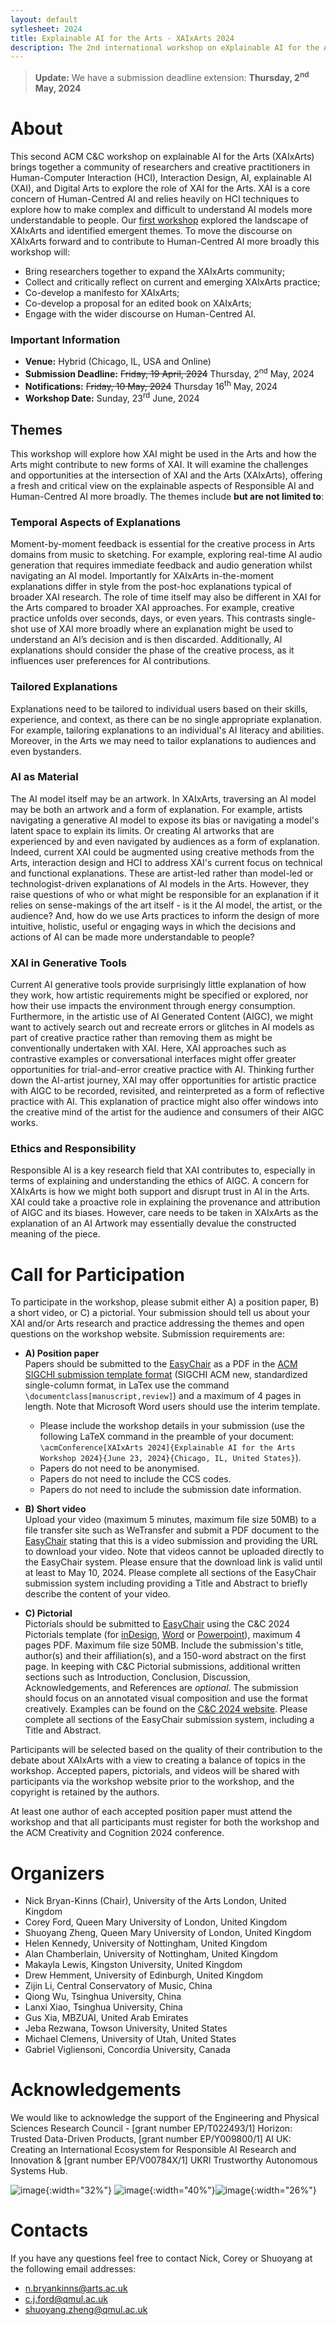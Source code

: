 ```yaml
---
layout: default
sytlesheet: 2024
title: Explainable AI for the Arts - XAIxArts 2024
description: The 2nd international workshop on eXplainable AI for the Arts at the ACM Creativity and Cognition Conference 2024.
---
```


> **Update:** We have a submission deadline extension: **Thursday, 2<sup>nd</sup> May, 2024**

# **About**
This second ACM C&C workshop on explainable AI for the Arts (XAIxArts) brings together a community of researchers and creative practitioners in Human-Computer Interaction (HCI), Interaction Design, AI, explainable AI (XAI), and Digital Arts to explore the role of XAI for the Arts. XAI is a core concern of Human-Centred AI and relies heavily on HCI techniques to explore how to make complex and difficult to understand AI models more understandable to people. Our [first workshop](./2023) explored the landscape of XAIxArts and identified emergent themes. To move the discourse on XAIxArts forward and to contribute to Human-Centred AI more broadly this workshop will: 
* Bring researchers together to expand the XAIxArts community; 
* Collect and critically reflect on current and emerging XAIxArts practice; 
* Co-develop a manifesto for XAIxArts; 
* Co-develop a proposal for an edited book on XAIxArts; 
* Engage with the wider discourse on Human-Centred AI.

### Important Information   
* **Venue:** Hybrid (Chicago, IL, USA and Online)    
* **Submission Deadline:** <del>Friday, 19 April, 2024</del> Thursday, 2<sup>nd</sup> May, 2024  
* **Notifications:** <del>Friday, 10 May, 2024</del> Thursday 16<sup>th</sup> May, 2024   
* **Workshop Date:** Sunday, 23<sup>rd</sup> June, 2024  

## **Themes**

This workshop will explore how XAI might be used in the Arts and how the Arts might contribute to new forms of XAI. It will examine the challenges and opportunities at the intersection of XAI and the Arts (XAIxArts), offering a fresh and critical view on the explainable aspects of Responsible AI and Human-Centred AI more broadly. The themes include **but are not limited to**:  

### Temporal Aspects of Explanations
Moment-by-moment feedback is essential for the creative process in Arts domains from music to sketching. For example, exploring real-time AI audio generation that requires immediate feedback and audio generation whilst navigating an AI model. Importantly for XAIxArts in-the-moment explanations differ in style from the post-hoc explanations typical of broader XAI research. The role of time itself may also be different in XAI for the Arts compared to broader XAI approaches. For example, creative practice unfolds over seconds, days, or even years. This contrasts single-shot use of XAI more broadly where an explanation might be used to understand an AI’s decision and is then discarded. Additionally, AI explanations should consider the phase of the creative process, as it influences user preferences for AI contributions.

### Tailored Explanations  
Explanations need to be tailored to individual users based on their skills, experience, and context, as there can be no single appropriate explanation. For example, tailoring explanations to an individual's AI literacy and abilities. Moreover, in the Arts we may need to tailor explanations to audiences and even bystanders.

### AI as Material  
The AI model itself may be an artwork. In XAIxArts, traversing an AI model may be both an artwork and a form of explanation. For example, artists navigating a generative AI model to expose its bias or navigating a model's latent space to explain its limits. Or creating AI artworks that are experienced by and even navigated by audiences as a form of explanation. Indeed, current XAI could be augmented using creative methods from the Arts, interaction design and HCI to address XAI's current focus on technical and functional explanations. These are artist-led rather than model-led or technologist-driven explanations of AI models in the Arts. However, they raise questions of who or what might be responsible for an explanation if it relies on sense-makings of the art itself - is it the AI model, the artist, or the audience? And, how do we use Arts practices to inform the design of more intuitive, holistic, useful or engaging ways in which the decisions and actions of AI can be made more understandable to people?

### XAI in Generative Tools  
Current AI generative tools provide surprisingly little explanation of how they work, how artistic requirements might be specified or explored, nor how their use impacts the environment through energy consumption. Furthermore, in the artistic use of AI Generated Content (AIGC), we might want to actively search out and recreate errors or glitches in AI models as part of creative practice rather than removing them as might be conventionally undertaken with XAI. Here, XAI approaches such as contrastive examples or conversational interfaces might offer greater opportunities for trial-and-error creative practice with AI. Thinking further down the AI-artist journey, XAI may offer opportunities for artistic practice with AIGC to be recorded, revisited, and reinterpreted as a form of reflective practice with AI. This explanation of practice might also offer windows into the creative mind of the artist for the audience and consumers of their AIGC works.  

### Ethics and Responsibility   
Responsible AI is a key research field that XAI contributes to, especially in terms of explaining and understanding the ethics of AIGC. A concern for XAIxArts is how we might both support and disrupt trust in AI in the Arts. XAI could take a proactive role in explaining the provenance and attribution of AIGC and its biases. However, care needs to be taken in XAIxArts as the explanation of an AI Artwork may essentially devalue the constructed meaning of the piece.  


# **Call for Participation**  

To participate in the workshop, please submit either A) a position paper, B) a short video, or C) a pictorial. Your submission should tell us about your XAI and/or Arts research and practice addressing the themes and open questions on the workshop website. Submission requirements are:  

* **A) Position paper**\
Papers should be submitted to the [EasyChair](https://easychair.org/conferences/?conf=xaixarts2024) as a PDF in the [ACM SIGCHI submission template format](https://www.acm.org/publications/proceedings-template) (SIGCHI ACM new, standardized single-column format, in LaTex use the command `\documentclass[manuscript,review]`) and a maximum of 4 pages in length. Note that Microsoft Word users should use the interim template.
  * Please include the workshop details in your submission (use the following LaTeX command in the preamble of your document: `\acmConference[XAIxArts 2024]{Explainable AI for the Arts Workshop 2024}{June 23, 2024}{Chicago, IL, United States}`).  
  * Papers do not need to be anonymised.  
  * Papers do not need to include the CCS codes.  
  * Papers do not need to include the submission date information.  


* **B) Short video**\
Upload your video (maximum 5 minutes, maximum file size 50MB) to a file transfer site such as WeTransfer and submit a PDF document to the [EasyChair](https://easychair.org/conferences/?conf=xaixarts2024) stating that this is a video submission and providing the URL to download your video. Note that videos cannot be uploaded directly to the EasyChair system. Please ensure that the download link is valid until at least to May 10, 2024. Please complete all sections of the EasyChair submission system including providing a Title and Abstract to briefly describe the content of your video.

* **C) Pictorial**\
Pictorials should be submitted to [EasyChair](https://easychair.org/conferences/?conf=xaixarts2024) using the C&C 2024 Pictorials template (for [inDesign](https://www.dropbox.com/scl/fi/i3so7lro1e30pszznjns5/ACM_CC_Pictorials_inDesign_template_2024-Folder.zip?rlkey=rgt3e540325jt35i4h4ecguan&dl=0), [Word](https://www.dropbox.com/scl/fi/9xy15okrmuypmfpzy9pkq/ACMCC_2024_Pictorials_WORD_Template.docx?rlkey=os22ov5s5eutfs5yg4yv7j1by&dl=0) or [Powerpoint](https://www.dropbox.com/scl/fi/d9q65llbd68uyeh746byk/ACMCC_2024_Pictorials_PowerPoint_Template.pptx?rlkey=jsbt92t7x1t3v46twasvbq8mj&dl=0)), maximum 4 pages PDF. Maximum file size 50MB. Include the submission's title, author(s) and their affiliation(s), and a 150-word abstract on the first page. In keeping with C&C Pictorial submissions, additional written sections such as Introduction, Conclusion, Discussion, Acknowledgements, and References are *optional*. The submission should focus on an annotated visual composition and use the format creatively. Examples can be found on the [C&C 2024 website](https://cc.acm.org/2024/pictorials/). Please complete all sections of the EasyChair submission system, including a Title and Abstract.  


Participants will be selected based on the quality of their contribution to the debate about XAIxArts with a view to creating a balance of topics in the workshop. Accepted papers, pictorials, and videos will be shared with participants via the workshop website prior to the workshop, and the copyright is retained by the authors.  

At least one author of each accepted position paper must attend the workshop and that all participants must register for both the workshop and the ACM Creativity and Cognition 2024 conference.  


# **Organizers**

* Nick Bryan-Kinns (Chair), University of the Arts London, United Kingdom  
* Corey Ford, Queen Mary University of London, United Kingdom  
* Shuoyang Zheng, Queen Mary University of London, United Kingdom  
* Helen Kennedy, University of Nottingham, United Kingdom  
* Alan Chamberlain, University of Nottingham, United Kingdom  
* Makayla Lewis, Kingston University, United Kingdom  
* Drew Hemment, University of Edinburgh, United Kingdom  
* Zijin Li, Central Conservatory of Music, China  
* Qiong Wu, Tsinghua University, China  
* Lanxi Xiao, Tsinghua University, China   
* Gus Xia, MBZUAI, United Arab Emirates   
* Jeba Rezwana, Towson University, United States  
* Michael Clemens, University of Utah, United States  
* Gabriel Vigliensoni, Concordia University, Canada  

# **Acknowledgements**
We would like to acknowledge the support of the Engineering and Physical Sciences Research Council - [grant number EP/T022493/1] Horizon: Trusted Data-Driven Products, [grant number EP/Y009800/1] AI UK: Creating an International Ecosystem for Responsible AI Research and Innovation & [grant number EP/V00784X/1] UKRI Trustworthy Autonomous Systems Hub.

![image](./assets/logos/logo_horizon.png){:width="32%"} ![image](./assets/logos/tas_logo.png){:width="40%"}![image](./assets/logos/RAiUK_logo.png){:width="26%"} 




# **Contacts**
If you have any questions feel free to contact Nick, Corey or Shuoyang at the following email addresses:
- n.bryankinns@arts.ac.uk  
- c.j.ford@qmul.ac.uk  
- shuoyang.zheng@qmul.ac.uk  


